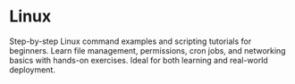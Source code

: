 # Linux
Step-by-step Linux command examples and scripting tutorials for beginners. Learn file management, permissions, cron jobs, and networking basics with hands-on exercises. Ideal for both learning and real-world deployment.
